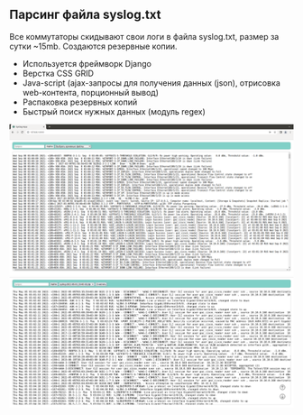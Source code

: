 ## Парсинг файла syslog.txt 
Все коммутаторы скидывают свои логи в файла syslog.txt, размер за сутки ~15mb.
Создаются резервные копии.
-   Используется фреймворк Django
-   Верстка CSS GRID
-   Java-script (ajax-запросы для получения данных (json), отрисовка web-контента, порционный вывод)
-   Распаковка резервных копий
-   Быстрый поиск нужных данных (модуль regex)

<div align="center">
    <img src="syslog.png" width="600px"</img> 
</div>
<div align="center">
    <img src="syslog2.png" width="600px"</img> 
</div>
